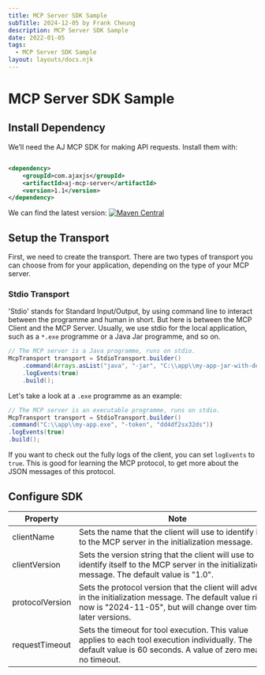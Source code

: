 ```yaml
---
title: MCP Server SDK Sample
subTitle: 2024-12-05 by Frank Cheung
description: MCP Server SDK Sample
date: 2022-01-05
tags:
  - MCP Server SDK Sample
layout: layouts/docs.njk
---
```


# MCP Server SDK Sample

## Install Dependency

We’ll need the AJ MCP SDK for making API requests. Install them with:

```xml

<dependency>
    <groupId>com.ajaxjs</groupId>
    <artifactId>aj-mcp-server</artifactId>
    <version>1.1</version>
</dependency>
```

We can find the latest version:
[![Maven Central](https://img.shields.io/maven-central/v/com.ajaxjs/aj-mcp-client?label=Latest%20Release)](https://central.sonatype.com/artifact/com.ajaxjs/aj-mcp-client)

## Setup the Transport

First, we need to create the transport. There are two types of transport you can choose from for your application, depending on the type of your MCP
server.

### Stdio Transport

'Stdio' stands for Standard Input/Output, by using command line to interact between the programme and human in short. But here is between the MCP
Client
and the MCP Server. Usually, we use stdio for the local application, such as a `*.exe` programme or a Java Jar programme, and so on.

``` java
// The MCP server is a Java programme, runs on stdio.
McpTransport transport = StdioTransport.builder()
    .command(Arrays.asList("java", "-jar", "C:\\app\\my-app-jar-with-dependencies.jar"))
    .logEvents(true)
    .build();
```

Let's take a look at a `.exe` programme as an example:

``` java
// The MCP server is an executable programme, runs on stdio.
McpTransport transport = StdioTransport.builder()
.command("C:\\app\\my-app.exe", "-token", "dd4df2sx32ds"))
.logEvents(true)
.build();
```

If you want to check out the fully logs of the client, you can set `logEvents` to `true`. This is good for learning the MCP protocol, to get more
about the JSON messages of this protocol.

## Configure SDK

| Property        | Note                                                                                                                                                                              | Type of value | Example of value         |
|-----------------|-----------------------------------------------------------------------------------------------------------------------------------------------------------------------------------|---------------|--------------------------|
| clientName      | Sets the name that the client will use to identify itself to the MCP server in the initialization message.                                                                        | String        | myapp/foo-app            |
| clientVersion   | Sets the version string that the client will use to identify itself to the MCP server in the initialization message. The default value is "1.0".                                  | String        | 1.0/2.1.2                |
| protocolVersion | Sets the protocol version that the client will advertise in the initialization message. The default value right now is "2024-11-05", but will change over time in later versions. | String        | 2024-11-05               |
| requestTimeout  | Sets the timeout for tool execution. This value applies to each tool execution individually. The default value is 60 seconds. A value of zero means no timeout.                   | Duration      | `Duration.ofSeconds(60)` |

<style>
table th:nth-child(2) {
 min-width: 400px;
}
table th:nth-child(3), table td:nth-child(3) {
 min-width: 120px!important;
 width: 120px;
}

table td:nth-child(2) {
 text-align: left;
}
</style>

